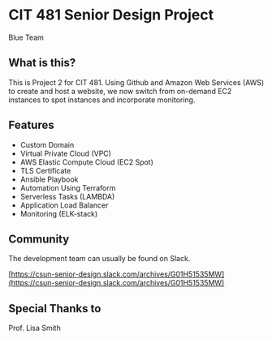 # CIT 481 Senior Design Project
Blue Team
## What is this?

This is Project 2 for CIT 481. Using Github and Amazon Web Services (AWS) to create and host a website, we now switch from on-demand EC2 instances to spot instances and incorporate monitoring.

## Features

 - Custom Domain
 - Virtual Private Cloud (VPC)
 - AWS Elastic Compute Cloud (EC2 Spot)
 - TLS Certificate
 - Ansible Playbook
 - Automation Using Terraform
 - Serverless Tasks (LAMBDA)
 - Application Load Balancer
 - Monitoring (ELK-stack)

## Community

The development team can usually be found on Slack.

[https://csun-senior-design.slack.com/archives/G01H51535MW](https://csun-senior-design.slack.com/archives/G01H51535MW)

## Special Thanks to

Prof. Lisa Smith
